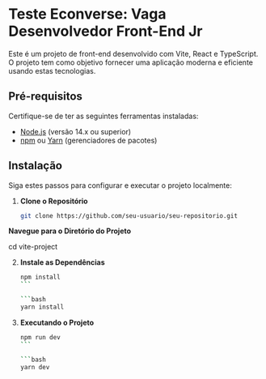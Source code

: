 # Teste Econverse: Vaga Desenvolvedor Front-End Jr

Este é um projeto de front-end desenvolvido com Vite, React e TypeScript. O projeto tem como objetivo fornecer uma aplicação moderna e eficiente usando estas tecnologias.

## Pré-requisitos

Certifique-se de ter as seguintes ferramentas instaladas:

- [Node.js](https://nodejs.org/) (versão 14.x ou superior)
- [npm](https://www.npmjs.com/) ou [Yarn](https://classic.yarnpkg.com/) (gerenciadores de pacotes)

## Instalação

Siga estes passos para configurar e executar o projeto localmente:

1. **Clone o Repositório**

   ```bash
   git clone https://github.com/seu-usuario/seu-repositorio.git
   ```

**Navegue para o Diretório do Projeto**

cd vite-project

2. **Instale as Dependências**

   ````bash
   npm install
   ```

   ```bash
   yarn install

   ````

3. **Executando o Projeto**

   ````bash
   npm run dev
   ```

   ```bash
   yarn dev
   ````
